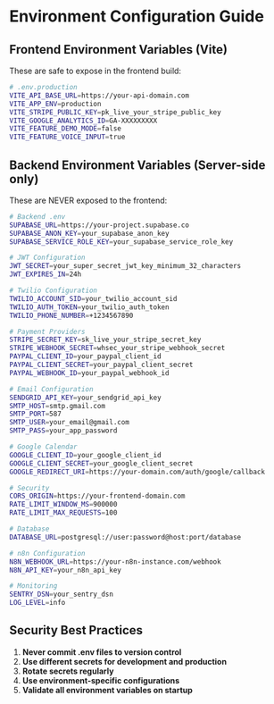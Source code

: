 # Environment Configuration Guide

## Frontend Environment Variables (Vite)
These are safe to expose in the frontend build:

```bash
# .env.production
VITE_API_BASE_URL=https://your-api-domain.com
VITE_APP_ENV=production
VITE_STRIPE_PUBLIC_KEY=pk_live_your_stripe_public_key
VITE_GOOGLE_ANALYTICS_ID=GA-XXXXXXXXX
VITE_FEATURE_DEMO_MODE=false
VITE_FEATURE_VOICE_INPUT=true
```

## Backend Environment Variables (Server-side only)
These are NEVER exposed to the frontend:

```bash
# Backend .env
SUPABASE_URL=https://your-project.supabase.co
SUPABASE_ANON_KEY=your_supabase_anon_key
SUPABASE_SERVICE_ROLE_KEY=your_supabase_service_role_key

# JWT Configuration
JWT_SECRET=your_super_secret_jwt_key_minimum_32_characters
JWT_EXPIRES_IN=24h

# Twilio Configuration
TWILIO_ACCOUNT_SID=your_twilio_account_sid
TWILIO_AUTH_TOKEN=your_twilio_auth_token
TWILIO_PHONE_NUMBER=+1234567890

# Payment Providers
STRIPE_SECRET_KEY=sk_live_your_stripe_secret_key
STRIPE_WEBHOOK_SECRET=whsec_your_stripe_webhook_secret
PAYPAL_CLIENT_ID=your_paypal_client_id
PAYPAL_CLIENT_SECRET=your_paypal_client_secret
PAYPAL_WEBHOOK_ID=your_paypal_webhook_id

# Email Configuration
SENDGRID_API_KEY=your_sendgrid_api_key
SMTP_HOST=smtp.gmail.com
SMTP_PORT=587
SMTP_USER=your_email@gmail.com
SMTP_PASS=your_app_password

# Google Calendar
GOOGLE_CLIENT_ID=your_google_client_id
GOOGLE_CLIENT_SECRET=your_google_client_secret
GOOGLE_REDIRECT_URI=https://your-domain.com/auth/google/callback

# Security
CORS_ORIGIN=https://your-frontend-domain.com
RATE_LIMIT_WINDOW_MS=900000
RATE_LIMIT_MAX_REQUESTS=100

# Database
DATABASE_URL=postgresql://user:password@host:port/database

# n8n Configuration
N8N_WEBHOOK_URL=https://your-n8n-instance.com/webhook
N8N_API_KEY=your_n8n_api_key

# Monitoring
SENTRY_DSN=your_sentry_dsn
LOG_LEVEL=info
```

## Security Best Practices

1. **Never commit .env files to version control**
2. **Use different secrets for development and production**
3. **Rotate secrets regularly**
4. **Use environment-specific configurations**
5. **Validate all environment variables on startup**
